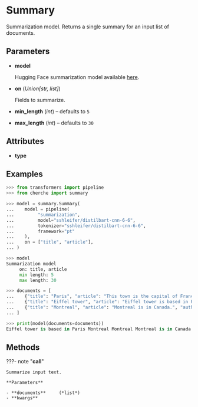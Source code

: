 # Summary

Summarization model. Returns a single summary for an input list of documents.



## Parameters

- **model**

    Hugging Face summarization model available [here](https://huggingface.co/models?pipeline_tag=summarization).

- **on** (*Union[str, list]*)

    Fields to summarize.

- **min_length** (*int*) – defaults to `5`

- **max_length** (*int*) – defaults to `30`


## Attributes

- **type**


## Examples

```python
>>> from transformers import pipeline
>>> from cherche import summary

>>> model = summary.Summary(
...    model = pipeline(
...         "summarization",
...         model="sshleifer/distilbart-cnn-6-6",
...         tokenizer="sshleifer/distilbart-cnn-6-6",
...         framework="pt"
...    ),
...    on = ["title", "article"],
... )

>>> model
Summarization model
     on: title, article
     min length: 5
     max length: 30

>>> documents = [
...    {"title": "Paris", "article": "This town is the capital of France", "author": "Wiki"},
...    {"title": "Eiffel tower", "article": "Eiffel tower is based in Paris", "author": "Wiki"},
...    {"title": "Montreal", "article": "Montreal is in Canada.", "author": "Wiki"},
... ]

>>> print(model(documents=documents))
Eiffel tower is based in Paris Montreal Montreal Montreal is in Canada. Paris is the capital of the French capital of France Eiff
```

## Methods

???- note "__call__"

    Summarize input text.

    **Parameters**

    - **documents**     (*list*)    
    - **kwargs**    
    
